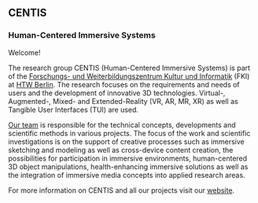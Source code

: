 ## CENTIS
### Human-Centered Immersive Systems

Welcome!

The research group CENTIS (Human-Centered Immersive Systems) is part of the [Forschungs- und Weiterbildungszentrum Kultur und Informatik](https://fki.htw-berlin.de/) (FKI) at [HTW Berlin](https://www.htw-berlin.de/). 
The research focuses on the requirements and needs of users and the development of innovative 3D technologies. Virtual-, Augmented-, Mixed- and Extended-Reality (VR, AR, MR, XR) as well as Tangible User Interfaces (TUI) are used.

[Our team](https://fki.htw-berlin.de/centis/team/) is responsible for the technical concepts, developments and scientific methods in various projects. 
The focus of the work and scientific investigations is on the support of creative processes such as immersive sketching and modeling as well as cross-device content creation, the possibilities for participation in immersive environments, 
human-centered 3D object manipulations, health-enhancing immersive solutions as well as the integration of immersive media concepts into applied research areas.

For more information on CENTIS and all our projects visit our [website](https://fki.htw-berlin.de/centis/).
